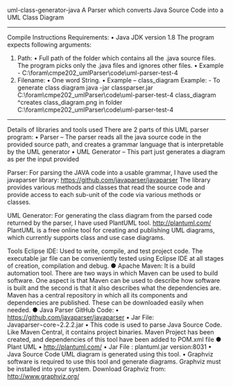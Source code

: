 uml-class-generator-java
A Parser which converts Java Source Code into a UML Class Diagram
________________________________________
Compile Instructions
Requirements:
•	Java JDK version 1.8
The program expects following arguments:
1.	Path:
•	Full path of the folder which contains all the .java source files. The program picks only the .java files and ignores other files.
•	Example - C:\foram\cmpe202_umlParser\code\uml-parser-test-4
2.	Filename:
•	One word String.
•	Example – class_diagram
Example: - To generate class diagram
java -jar classparser.jar C:\foram\cmpe202_umlParser\code\uml-parser-test-4 class_diagram
^creates class_diagram.png in folder C:\foram\cmpe202_umlParser\code\uml-parser-test-4
________________________________________
Details of libraries and tools used
There are 2 parts of this UML parser program:
•	Parser – The parser reads all the java source code in the provided source path, and creates a grammar language that is interpretable by the UML generator
•	UML Generator – This part just generates a diagram as per the input provided

Parser: For parsing the JAVA code into a usable grammar, I have used the javaparser library: https://github.com/javaparser/javaparser
The library provides various methods and classes that read the source code and provide access to each sub-unit of the code via various methods or classes.

UML Generator: For generating the class diagram from the parsed code returned by the parser, I have used PlantUML tool. http://plantuml.com/
PlantUML is a free online tool for creating and publishing UML diagrams, which currently supports class and use case diagrams.

Tools
 Eclipse IDE: Used to write, compile, and test project code. The executable jar file can be conveniently tested using Eclipse IDE at all stages of creation, compilation and debug.
● Apache Maven: It is a build automation tool. There are two ways in which Maven can be used to build software. One aspect is that Maven can be used to describe how software is built and the second is that it also describes what the dependencies are. Maven has a central repository in which all its components and dependencies are published. These can be downloaded easily when needed.
● Java Parser GitHub Code:
•	https://github.com/javaparser/javaparser
•	Jar File: Javaparser¬core¬2.2.2.jar
•	This code is used to parse Java Source Code. Like Maven Central, it contains project binaries. Maven Project has been created, and dependencies of this tool have been added to POM.xml file
● Plant UML
•	http://plantuml.com/
•	Jar File : plantuml.jar version:8031
•	Java Source Code UML diagram is generated using this tool.
•	Graphviz software is required to use this tool and generate diagrams. Graphviz must be installed into your system. Download Graphviz from: http://www.graphviz.org/
